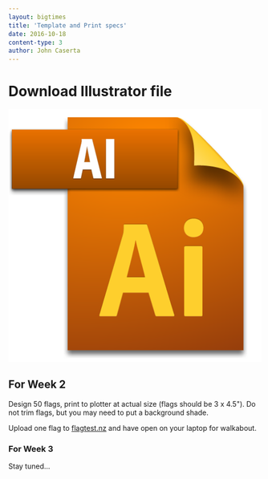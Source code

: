 ```yaml
---
layout: bigtimes
title: 'Template and Print specs'
date: 2016-10-18
content-type: 3
author: John Caserta
---
```


# Download Illustrator file

[![Download](/img/ai.png)](https://drive.google.com/file/d/0BzGo6I72eF2HVnMzblBubHNIb1E/view?usp=sharing)

## For Week 2
Design 50 flags, print to plotter at actual size (flags should be 3 x 4.5"). Do not trim flags, but you may need to put a background shade.

Upload one flag to [flagtest.nz](http://flagtest.nz/) and have open on your laptop for walkabout.

### For Week 3
Stay tuned...
